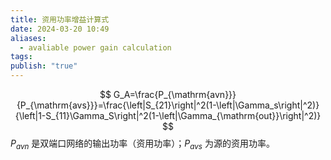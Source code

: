 ```yaml
---
title: 资用功率增益计算式
date: 2024-03-20 10:49
aliases:
  - avaliable power gain calculation
tags: 
publish: "true"
---
```

$$
G_A=\frac{P_{\mathrm{avn}}}{P_{\mathrm{avs}}}=\frac{\left|S_{21}\right|^2(1-\left|\Gamma_s\right|^2)}{\left|1-S_{11}\Gamma_S\right|^2(1-\left|\Gamma_{\mathrm{out}}\right|^2)}
$$
$P_{avn}$ 是双端口网络的输出功率（资用功率）；$P_{avs}$ 为源的资用功率。